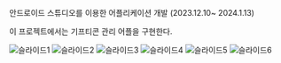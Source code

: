 안드로이드 스튜디오를 이용한 어플리케이션 개발 (2023.12.10~ 2024.1.13)

이 프로젝트에서는 기프티콘 관리 어플을 구현한다. 

![슬라이드1](https://github.com/kheeyoung/GiftCon_APP/assets/88183307/82c2aa34-780c-462a-91d8-c4d4cde30ce0)
![슬라이드2](https://github.com/kheeyoung/GiftCon_APP/assets/88183307/ba4157c5-ff6c-4be0-8f6f-e46f69f4f0e1)
![슬라이드3](https://github.com/kheeyoung/GiftCon_APP/assets/88183307/89cd6661-0924-44a2-b8f3-c158e14a1313)
![슬라이드4](https://github.com/kheeyoung/GiftCon_APP/assets/88183307/a3868ea5-6ba6-4354-b72e-34484c5db92a)
![슬라이드5](https://github.com/kheeyoung/GiftCon_APP/assets/88183307/9f1d1405-b876-47ee-92bc-a8caf82afe75)
![슬라이드6](https://github.com/kheeyoung/GiftCon_APP/assets/88183307/df73e223-4c54-4d43-861c-e3eadde26f9d)
